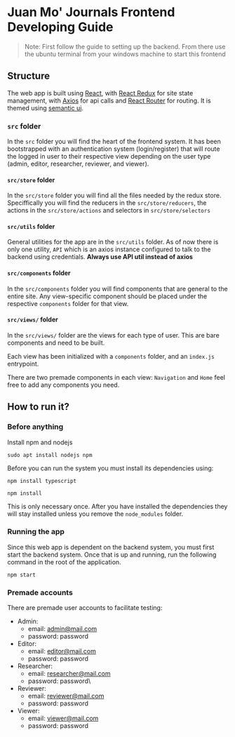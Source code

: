# Juan Mo' Journals Frontend Developing Guide

> Note: First follow the guide to setting up the backend. From there use the ubuntu terminal from your windows machine to start this frontend

## Structure 

The web app is built using [React](https://reactjs.org/docs/getting-started.html), with [React Redux](https://react-redux.js.org/) for site state management, with [Axios](https://react-redux.js.org/) for api calls and [React Router](https://reactrouter.com/web/guides/quick-start) for routing. It is themed using [semantic ui](https://reactrouter.com/web/guides/quick-start).

### `src` folder

In the `src` folder you will find the heart of the frontend system. It has been bootstrapped with an authentication system (login/register) that will route the logged in user to their respective view depending on the user type (admin, editor, researcher, reviewer, and viewer). 

#### `src/store` folder

In the `src/store` folder you will find all the files needed by the redux store. Speciffically you will find the reducers in the `src/store/reducers`, the actions in the `src/store/actions` and selectors in `src/store/selectors`

#### `src/utils` folder

General utilities for the app are in the `src/utils` folder. As of now there is only one utility, `API` which is an axios instance configured to talk to the backend using credentials. **Always use API util instead of axios**

#### `src/components` folder

In the `src/components` folder you will find components that are general to the entire site. Any view-specific component should be placed under the respective `components` folder for that view.

#### `src/views/` folder

In the `src/views/` folder are the views for each type of user. This are bare components and need to be built.

Each view has been initialized with a `components` folder, and an `index.js` entrypoint.

There are two premade components in each view: `Navigation` and `Home` feel free to add any components you need.

## How to run it?

### Before anything 

Install npm and nodejs

```
sudo apt install nodejs npm
```


Before you can run the system you must install its dependencies using:

```
npm install typescript

npm install
```


This is only necessary once. After you have installed the dependencies they will stay installed unless you remove the `node_modules` folder.

### Running the app

Since this web app is dependent on the backend system, you must first start the backend system. Once that is up and running, run the following command in the root of the application.

`npm start`

### Premade accounts

There are premade user accounts to facilitate testing:

- Admin:
    - email: admin@mail.com
    - password: password
- Editor: 
    - email: editor@mail.com
    - password: password
- Researcher:
    - email: researcher@mail.com
    - password: password\
- Reviewer:
    - email: reviewer@mail.com
    - password: password
- Viewer:
    - email: viewer@mail.com
    - password: password
